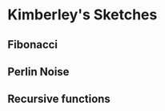 # Kimberley's Sketches

## Fibonacci
<!--![](Kimberley/imagefile.png)-->

## Perlin Noise

## Recursive functions
            
